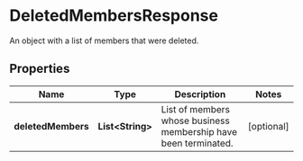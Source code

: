 

# DeletedMembersResponse

An object with a list of members that were deleted.

## Properties

| Name | Type | Description | Notes |
|------------ | ------------- | ------------- | -------------|
|**deletedMembers** | **List&lt;String&gt;** | List of members whose business membership have been terminated. |  [optional] |



